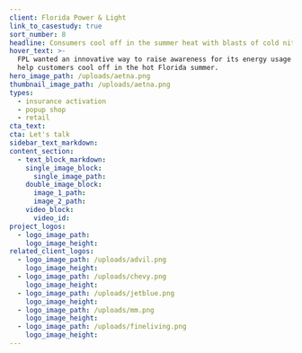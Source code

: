 ```yaml
---
client: Florida Power & Light
link_to_casestudy: true
sort_number: 8
headline: Consumers cool off in the summer heat with blasts of cold nitrogen
hover_text: >-
  FPL wanted an innovative way to raise awareness for its energy usage app and
  help customers cool off in the hot Florida summer.
hero_image_path: /uploads/aetna.png
thumbnail_image_path: /uploads/aetna.png
types:
  - insurance activation
  - popup shop
  - retail
cta_text:
cta: Let's talk
sidebar_text_markdown:
content_section:
  - text_block_markdown:
    single_image_block:
      single_image_path:
    double_image_block:
      image_1_path:
      image_2_path:
    video_block:
      video_id:
project_logos:
  - logo_image_path:
    logo_image_height:
related_client_logos:
  - logo_image_path: /uploads/advil.png
    logo_image_height:
  - logo_image_path: /uploads/chevy.png
    logo_image_height:
  - logo_image_path: /uploads/jetblue.png
    logo_image_height:
  - logo_image_path: /uploads/mm.png
    logo_image_height:
  - logo_image_path: /uploads/fineliving.png
    logo_image_height:
---
```

